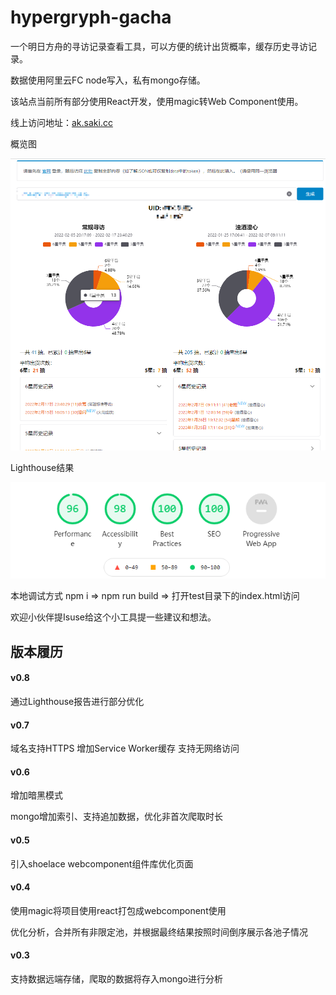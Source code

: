 # hypergryph-gacha
一个明日方舟的寻访记录查看工具，可以方便的统计出货概率，缓存历史寻访记录。

数据使用阿里云FC node写入，私有mongo存储。

该站点当前所有部分使用React开发，使用magic转Web Component使用。

线上访问地址：[ak.saki.cc](ak.saki.cc)

概览图

![概览图](https://github.com/lie5860/hypergryph-gacha/blob/main/image/overview.png?raw=true)

Lighthouse结果

![Lighthouse结果](https://github.com/lie5860/hypergryph-gacha/blob/main/image/lighthouse.png?raw=true)

本地调试方式 npm i => npm run build => 打开test目录下的index.html访问

欢迎小伙伴提Isuse给这个小工具提一些建议和想法。

## 版本履历

#### v0.8
通过Lighthouse报告进行部分优化

#### v0.7
域名支持HTTPS 增加Service Worker缓存 支持无网络访问

#### v0.6
增加暗黑模式

mongo增加索引、支持追加数据，优化非首次爬取时长

#### v0.5
引入shoelace webcomponent组件库优化页面

#### v0.4
使用magic将项目使用react打包成webcomponent使用

优化分析，合并所有非限定池，并根据最终结果按照时间倒序展示各池子情况

#### v0.3
支持数据远端存储，爬取的数据将存入mongo进行分析
